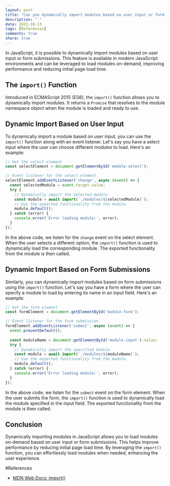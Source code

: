 ```yaml
---
layout: post
title: "Can you dynamically import modules based on user input or form submissions in JavaScript?"
description: " "
date: 2023-10-13
tags: [References]
comments: true
share: true
---
```


In JavaScript, it is possible to dynamically import modules based on user input or form submissions. This feature is available in modern JavaScript environments and can be leveraged to load modules on-demand, improving performance and reducing initial page load time.

## The `import()` Function

Introduced in ECMAScript 2015 (ES6), the `import()` function allows you to dynamically import modules. It returns a `Promise` that resolves to the module namespace object when the module is loaded and ready to use.

## Dynamic Import Based on User Input

To dynamically import a module based on user input, you can use the `import()` function along with an event listener. Let's say you have a select input where the user can choose different modules to load. Here's an example:

```javascript
// Get the select element
const selectElement = document.getElementById('module-select');

// Event listener for the select element
selectElement.addEventListener('change', async (event) => {
  const selectedModule = event.target.value;
  try {
    // Dynamically import the selected module
    const module = await import(`./modules/${selectedModule}`);
    // Use the exported functionality from the module
    module.default();
  } catch (error) {
    console.error('Error loading module:', error);
  }
});
```

In the above code, we listen for the `change` event on the select element. When the user selects a different option, the `import()` function is used to dynamically load the corresponding module. The exported functionality from the module is then called.

## Dynamic Import Based on Form Submissions

Similarly, you can dynamically import modules based on form submissions using the `import()` function. Let's say you have a form where the user can specify a module to load by entering its name in an input field. Here's an example:

```javascript
// Get the form element
const formElement = document.getElementById('module-form');

// Event listener for the form submission
formElement.addEventListener('submit', async (event) => {
  event.preventDefault();
  
  const moduleName = document.getElementById('module-input').value;
  try {
    // Dynamically import the specified module
    const module = await import(`./modules/${moduleName}`);
    // Use the exported functionality from the module
    module.default();
  } catch (error) {
    console.error('Error loading module:', error);
  }
});
```

In the above code, we listen for the `submit` event on the form element. When the user submits the form, the `import()` function is used to dynamically load the module specified in the input field. The exported functionality from the module is then called.

## Conclusion

Dynamically importing modules in JavaScript allows you to load modules on-demand based on user input or form submissions. This helps improve performance by reducing initial page load time. By leveraging the `import()` function, you can effortlessly load modules when needed, enhancing the user experience.

#References
- [MDN Web Docs: import()](https://developer.mozilla.org/en-US/docs/Web/JavaScript/Reference/Statements/import)
